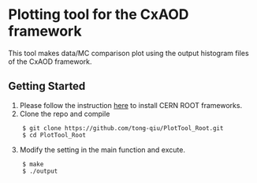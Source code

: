 # Plotting tool for the CxAOD framework
This tool makes data/MC comparison plot using the output histogram files of the CxAOD framework. 
## Getting Started
1. Please follow the instruction [here](https://github.com/root-project/root) to install CERN ROOT frameworks.
2. Clone the repo and compile
```
    $ git clone https://github.com/tong-qiu/PlotTool_Root.git
    $ cd PlotTool_Root
```
3. Modify the setting in the main function and excute.
```
    $ make
    $ ./output
```
